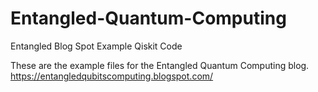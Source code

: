 # Entangled-Quantum-Computing
Entangled Blog Spot Example Qiskit Code

These are the example files for the 
Entangled Quantum Computing blog.
https://entangledqubitscomputing.blogspot.com/

